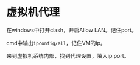 # 虚拟机代理

在windows中打开clash，开启Allow LAN。记住port。

cmd中输出`ipconfig/all`，记住VM的ip。

来到虚拟机系统内部，找到代理设置，填入ip:port。
